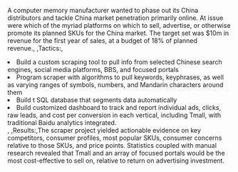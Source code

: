 A computer memory manufacturer wanted to phase out its China distributors and tackle China market penetration primarily online. At issue were which of the myriad platforms on which to sell, advertise, or otherwise promote its planned SKUs for the China market. The target set was $10m in revenue for the first year of sales, at a budget of 18% of planned revenue., ,Tactics:,<li>Build a custom scraping tool to pull info from selected Chinese search engines, social media platforms, BBS, and focused portals</li><li>Program scraper with algorithms to pull keywords, keyphrases, as well as varying ranges of symbols, numbers, and Mandarin characters around them</li><li>Build t SQL database that segments data automatically</li><li>Build customized dashboard to track and report individual ads, clicks, raw leads, and cost per conversion in each vertical, including Tmall, with traditional Baidu analytics integrated.</li>, ,Results:,The scraper project yielded actionable evidence on key competitors, consumer profiles, most popular SKUs, consumer concerns relative to those SKUs, and price points. Statistics coupled with manual research revealed that Tmall and an array of focused portals would be the most cost-effective to sell on, relative to return on advertising investment.